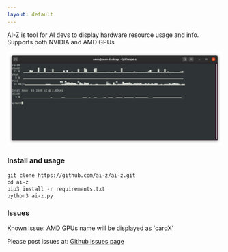 ```yaml
---
layout: default
---
```


AI-Z is tool for AI devs to display hardware resource usage and info. Supports both NVIDIA and AMD GPUs


![screenhsot](./assets/screenshot01.png)

### Install and usage
```
git clone https://github.com/ai-z/ai-z.git
cd ai-z
pip3 install -r requirements.txt
python3 ai-z.py
```
### Issues
Known issue: AMD GPUs name will be displayed as 'cardX'

Please post issues at: [Github issues page](https://github.com/ai-z/ai-z/issues)